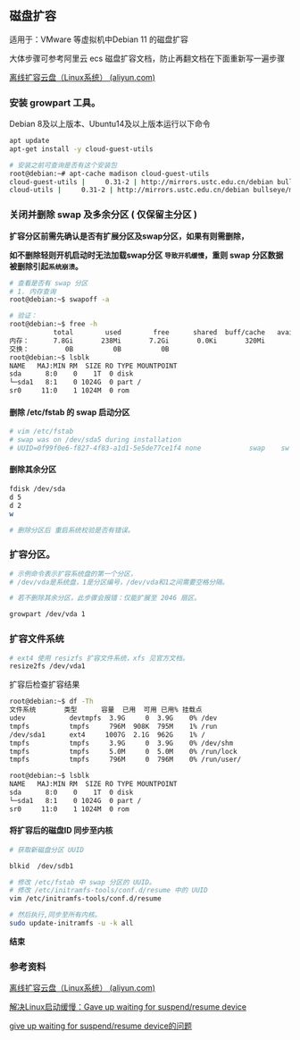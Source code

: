 ## 磁盘扩容

适用于：VMware 等虚拟机中Debian 11 的磁盘扩容

大体步骤可参考阿里云 ecs 磁盘扩容文档，防止再翻文档在下面重新写一遍步骤

[离线扩容云盘（Linux系统） (aliyun.com)](https://help.aliyun.com/document_detail/44986.html)



### 安装 growpart 工具。

Debian 8及以上版本、Ubuntu14及以上版本运行以下命令

```bash
apt update
apt-get install -y cloud-guest-utils

# 安装之前可查询是否有这个安装包
root@debian:~# apt-cache madison cloud-guest-utils
cloud-guest-utils |     0.31-2 | http://mirrors.ustc.edu.cn/debian bullseye/main amd64 Packages
cloud-utils |     0.31-2 | http://mirrors.ustc.edu.cn/debian bullseye/main Sources

```

### 关闭并删除 swap 及多余分区 ( 仅保留主分区 )

**扩容分区前需先确认是否有扩展分区及swap分区，如果有则需删除，**

**如不删除轻则开机启动时无法加载swap分区 `导致开机缓慢`，重则 swap 分区数据被删除引起`系统崩溃`。**

```bash
# 查看是否有 swap 分区
# 1. 内存查询
root@debian:~$ swapoff -a

# 验证：
root@debian:~$ free -h
           total        used        free      shared  buff/cache   available
内存：      7.8Gi       238Mi       7.2Gi       0.0Ki       320Mi       7.3Gi
交换：         0B          0B          0B
root@debian:~$ lsblk
NAME   MAJ:MIN RM  SIZE RO TYPE MOUNTPOINT
sda      8:0    0    1T  0 disk
└─sda1   8:1    0 1024G  0 part /
sr0     11:0    1 1024M  0 rom

```

#### 删除 /etc/fstab 的 swap 启动分区

```bash
# vim /etc/fstab
# swap was on /dev/sda5 during installation
# UUID=0f99f0e6-f827-4f83-a1d1-5e5de77ce1f4 none            swap    sw              0       0
```

#### 删除其余分区

```bash
fdisk /dev/sda
d 5
d 2
w

# 删除分区后 重启系统校验是否有错误。
```



### 扩容分区。

```bash
# 示例命令表示扩容系统盘的第一个分区，
# /dev/vda是系统盘，1是分区编号，/dev/vda和1之间需要空格分隔。

# 若不删除其余分区，此步骤会报错：仅能扩展至 2046 扇区。

growpart /dev/vda 1
```

### 扩容文件系统

```bash
# ext4 使用 resizfs 扩容文件系统，xfs 见官方文档。
resize2fs /dev/vda1
```

扩容后检查扩容结果

```bash
root@debian:~$ df -Th
文件系统       类型      容量  已用  可用 已用% 挂载点
udev           devtmpfs  3.9G     0  3.9G    0% /dev
tmpfs          tmpfs     796M  908K  795M    1% /run
/dev/sda1      ext4     1007G  2.1G  962G    1% /
tmpfs          tmpfs     3.9G     0  3.9G    0% /dev/shm
tmpfs          tmpfs     5.0M     0  5.0M    0% /run/lock
tmpfs          tmpfs     796M     0  796M    0% /run/user/

root@debian:~$ lsblk
NAME   MAJ:MIN RM  SIZE RO TYPE MOUNTPOINT
sda      8:0    0    1T  0 disk
└─sda1   8:1    0 1024G  0 part /
sr0     11:0    1 1024M  0 rom
```

#### 将扩容后的磁盘ID 同步至内核

```bash
# 获取新磁盘分区 UUID

blkid  /dev/sdb1

# 修改 /etc/fstab 中 swap 分区的 UUID。
# 修改 /etc/initramfs-tools/conf.d/resume 中的 UUID
vim /etc/initramfs-tools/conf.d/resume

# 然后执行,同步至所有内核。
sudo update-initramfs -u -k all
```

**结束**

### 参考资料

[离线扩容云盘（Linux系统） (aliyun.com)](https://help.aliyun.com/document_detail/44986.html)

[解决Linux启动缓慢：Gave up waiting for suspend/resume device](https://blog.csdn.net/hardwork617s/article/details/121055169)

[give up waiting for suspend/resume device的问题](https://www.cnblogs.com/panther1942/p/12752073.html)
